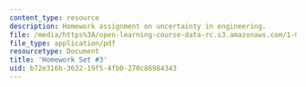 ```yaml
---
content_type: resource
description: Homework assignment on uncertainty in engineering.
file: /media/https%3A/open-learning-course-data-rc.s3.amazonaws.com/1-010-uncertainty-in-engineering-fall-2008/b72e316b363219f54fb0270c86984343_homework_03.pdf
file_type: application/pdf
resourcetype: Document
title: 'Homework Set #3'
uid: b72e316b-3632-19f5-4fb0-270c86984343
---
```

